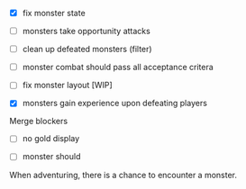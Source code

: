 
- [x] fix monster state
- [ ] monsters take opportunity attacks
- [ ] clean up defeated monsters (filter)
- [ ] monster combat should pass all acceptance critera
- [ ] fix monster layout [WIP]
- [x] monsters gain experience upon defeating players



Merge blockers

- [ ] no gold display
- [ ] monster should 


When adventuring, there is a chance to encounter a monster. 

